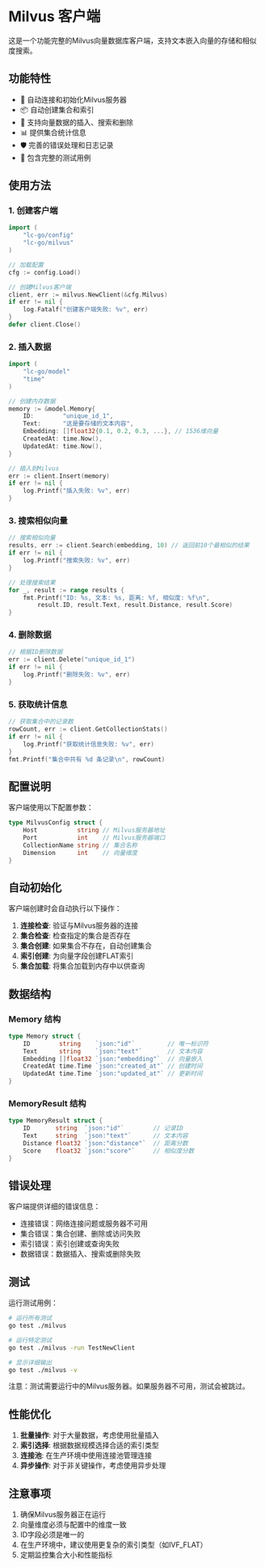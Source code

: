 # Milvus 客户端

这是一个功能完整的Milvus向量数据库客户端，支持文本嵌入向量的存储和相似度搜索。

## 功能特性

- 🔗 自动连接和初始化Milvus服务器
- 📦 自动创建集合和索引
- 💾 支持向量数据的插入、搜索和删除
- 📊 提供集合统计信息
- 🛡️ 完善的错误处理和日志记录
- 🧪 包含完整的测试用例

## 使用方法

### 1. 创建客户端

```go
import (
    "lc-go/config"
    "lc-go/milvus"
)

// 加载配置
cfg := config.Load()

// 创建Milvus客户端
client, err := milvus.NewClient(&cfg.Milvus)
if err != nil {
    log.Fatalf("创建客户端失败: %v", err)
}
defer client.Close()
```

### 2. 插入数据

```go
import (
    "lc-go/model"
    "time"
)

// 创建内存数据
memory := &model.Memory{
    ID:        "unique_id_1",
    Text:      "这是要存储的文本内容",
    Embedding: []float32{0.1, 0.2, 0.3, ...}, // 1536维向量
    CreatedAt: time.Now(),
    UpdatedAt: time.Now(),
}

// 插入到Milvus
err := client.Insert(memory)
if err != nil {
    log.Printf("插入失败: %v", err)
}
```

### 3. 搜索相似向量

```go
// 搜索相似向量
results, err := client.Search(embedding, 10) // 返回前10个最相似的结果
if err != nil {
    log.Printf("搜索失败: %v", err)
}

// 处理搜索结果
for _, result := range results {
    fmt.Printf("ID: %s, 文本: %s, 距离: %f, 相似度: %f\n", 
        result.ID, result.Text, result.Distance, result.Score)
}
```

### 4. 删除数据

```go
// 根据ID删除数据
err := client.Delete("unique_id_1")
if err != nil {
    log.Printf("删除失败: %v", err)
}
```

### 5. 获取统计信息

```go
// 获取集合中的记录数
rowCount, err := client.GetCollectionStats()
if err != nil {
    log.Printf("获取统计信息失败: %v", err)
}
fmt.Printf("集合中共有 %d 条记录\n", rowCount)
```

## 配置说明

客户端使用以下配置参数：

```go
type MilvusConfig struct {
    Host           string // Milvus服务器地址
    Port           int    // Milvus服务器端口
    CollectionName string // 集合名称
    Dimension      int    // 向量维度
}
```

## 自动初始化

客户端创建时会自动执行以下操作：

1. **连接检查**: 验证与Milvus服务器的连接
2. **集合检查**: 检查指定的集合是否存在
3. **集合创建**: 如果集合不存在，自动创建集合
4. **索引创建**: 为向量字段创建FLAT索引
5. **集合加载**: 将集合加载到内存中以供查询

## 数据结构

### Memory 结构

```go
type Memory struct {
    ID        string    `json:"id"`         // 唯一标识符
    Text      string    `json:"text"`       // 文本内容
    Embedding []float32 `json:"embedding"`  // 向量嵌入
    CreatedAt time.Time `json:"created_at"` // 创建时间
    UpdatedAt time.Time `json:"updated_at"` // 更新时间
}
```

### MemoryResult 结构

```go
type MemoryResult struct {
    ID       string  `json:"id"`        // 记录ID
    Text     string  `json:"text"`      // 文本内容
    Distance float32 `json:"distance"`  // 距离分数
    Score    float32 `json:"score"`     // 相似度分数
}
```

## 错误处理

客户端提供详细的错误信息：

- 连接错误：网络连接问题或服务器不可用
- 集合错误：集合创建、删除或访问失败
- 索引错误：索引创建或查询失败
- 数据错误：数据插入、搜索或删除失败

## 测试

运行测试用例：

```bash
# 运行所有测试
go test ./milvus

# 运行特定测试
go test ./milvus -run TestNewClient

# 显示详细输出
go test ./milvus -v
```

注意：测试需要运行中的Milvus服务器。如果服务器不可用，测试会被跳过。

## 性能优化

1. **批量操作**: 对于大量数据，考虑使用批量插入
2. **索引选择**: 根据数据规模选择合适的索引类型
3. **连接池**: 在生产环境中使用连接池管理连接
4. **异步操作**: 对于非关键操作，考虑使用异步处理

## 注意事项

1. 确保Milvus服务器正在运行
2. 向量维度必须与配置中的维度一致
3. ID字段必须是唯一的
4. 在生产环境中，建议使用更复杂的索引类型（如IVF_FLAT）
5. 定期监控集合大小和性能指标 